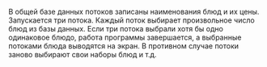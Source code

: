 В общей базе данных потоков записаны наименования блюд и их цены. Запускается три потока. Каждый поток выбирает произвольное число блюд из базы данных. Если три потока выбрали хотя бы одно одинаковое блюдо, работа программы завершается, а выбранные потоками блюда выводятся на экран. В противном случае потоки заново выбирают свои наборы блюд и т.д.